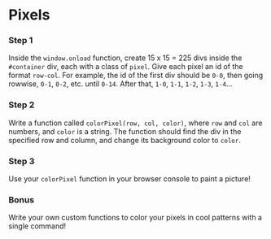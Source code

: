 # Pixels

### Step 1

Inside the `window.onload` function,
create 15 x 15 = 225 divs inside the `#container` div,
each with a class of `pixel`. Give each pixel an id of the format `row-col`. For example,
the id of the first div should be `0-0`, then going rowwise, `0-1`, `0-2`, etc. until `0-14`.
After that, `1-0`, `1-1`, `1-2`, `1-3`, `1-4`...

### Step 2

Write a function called `colorPixel(row, col, color)`, where `row` and `col` are numbers,
and `color` is a string. The function should find the div in the specified row and column,
and change its background color to `color`.

### Step 3

Use your `colorPixel` function in your browser console to paint a picture!

### Bonus

Write your own custom functions to color your pixels in cool patterns with a single command!

